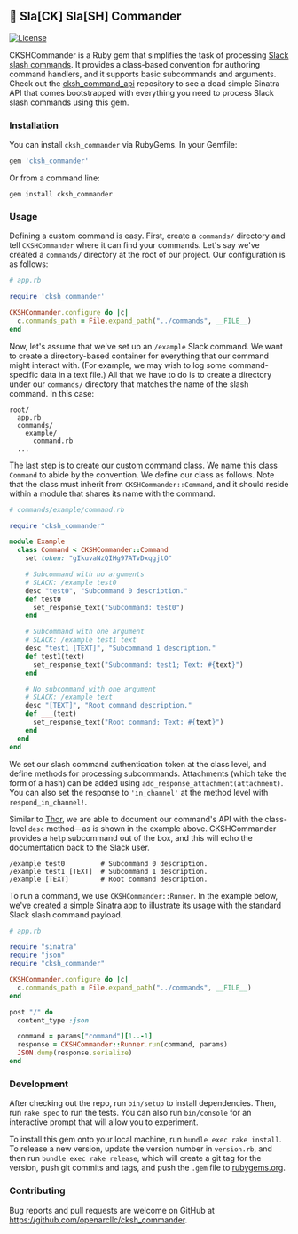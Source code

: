 ## :stars: Sla[CK] Sla[SH] Commander

[![License](https://img.shields.io/packagist/l/doctrine/orm.svg)]()

CKSHCommander is a Ruby gem that simplifies the task of processing [Slack slash
commands](https://api.slack.com/slash-commands). It provides a class-based
convention for authoring command handlers, and it supports basic subcommands and
arguments. Check out the
[cksh_command_api](https://github.com/openarcllc/cksh_commander_api) repository to see a dead simple Sinatra API
that comes bootstrapped with everything you need to process Slack slash
commands using this gem.

### Installation

You can install `cksh_commander` via RubyGems. In your Gemfile:

```ruby
gem 'cksh_commander'
```

Or from a command line:

```
gem install cksh_commander
```

### Usage

Defining a custom command is easy. First, create a `commands/` directory and tell
`CKSHCommander` where it can find your commands. Let's say we've created a `commands/`
directory at the root of our project. Our configuration is as follows:

```ruby
# app.rb

require 'cksh_commander'

CKSHCommander.configure do |c|
  c.commands_path = File.expand_path("../commands", __FILE__)
end
```

Now, let's assume that we've set up an `/example` Slack command. We want to create
a directory-based container for everything that our command might interact
with. (For example, we may wish to log some command-specific data in a text file.)
All that we have to do is to create a directory under our `commands/` directory
that matches the name of the slash command. In this case:

```
root/
  app.rb
  commands/
    example/
      command.rb
  ...
```

The last step is to create our custom command class. We name this class `Command` to
abide by the convention. We define our class as follows. Note that the class must inherit from
`CKSHCommander::Command`, and it should reside within a module that shares
its name with the command.

```ruby
# commands/example/command.rb

require "cksh_commander"

module Example
  class Command < CKSHCommander::Command
    set token: "gIkuvaNzQIHg97ATvDxqgjtO"

    # Subcommand with no arguments
    # SLACK: /example test0
    desc "test0", "Subcommand 0 description."
    def test0
      set_response_text("Subcommand: test0")
    end

    # Subcommand with one argument
    # SLACK: /example test1 text
    desc "test1 [TEXT]", "Subcommand 1 description."
    def test1(text)
      set_response_text("Subcommand: test1; Text: #{text}")
    end

    # No subcommand with one argument
    # SLACK: /example text
    desc "[TEXT]", "Root command description."
    def ___(text)
      set_response_text("Root command; Text: #{text}")
    end
  end
end
```

We set our slash command authentication token at the class level, and define
methods for processing subcommands. Attachments (which take the form of a hash)
can be added using `add_response_attachment(attachment)`. You can also set the
response to `'in_channel'` at the method level with `respond_in_channel!`.

Similar to [Thor](http://whatisthor.com/), we are able to document our
command's API with the class-level `desc` method—as is shown in the example
above. CKSHCommander provides a `help` subcommand out of the box, and this will
echo the documentation back to the Slack user.

```
/example test0         # Subcommand 0 description.
/example test1 [TEXT]  # Subcommand 1 description.
/example [TEXT]        # Root command description.
```

To run a command, we use `CKSHCommander::Runner`. In the example below, we've
created a simple Sinatra app to illustrate its usage with the standard Slack
slash command payload.

```ruby
# app.rb

require "sinatra"
require "json"
require "cksh_commander"

CKSHCommander.configure do |c|
  c.commands_path = File.expand_path("../commands", __FILE__)
end

post "/" do
  content_type :json

  command = params["command"][1..-1]
  response = CKSHCommander::Runner.run(command, params)
  JSON.dump(response.serialize)
end
```

### Development

After checking out the repo, run `bin/setup` to install dependencies. Then, run `rake spec` to run the tests. You can also run `bin/console` for an interactive prompt that will allow you to experiment.

To install this gem onto your local machine, run `bundle exec rake install`. To release a new version, update the version number in `version.rb`, and then run `bundle exec rake release`, which will create a git tag for the version, push git commits and tags, and push the `.gem` file to [rubygems.org](https://rubygems.org).

### Contributing

Bug reports and pull requests are welcome on GitHub at https://github.com/openarcllc/cksh_commander.
